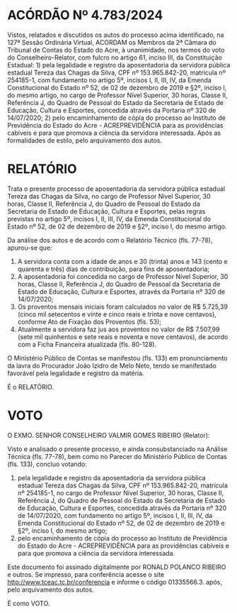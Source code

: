 # ACÓRDÃO Nº 4.783/2024

Vistos, relatados e discutidos os autos do processo acima identificado, na 127ª Sessão Ordinária Virtual, ACORDAM os Membros da 2ª Câmara do Tribunal de Contas do Estado do Acre, à unanimidade, nos termos do voto do Conselheiro-Relator, com fulcro no artigo 61, inciso III, da Constituição Estadual: 1) pela legalidade e registro da aposentadoria da servidora pública estadual Tereza das Chagas da Silva, CPF nº 153.965.842-20, matrícula nº 254185-1, com fundamento no artigo 5º, incisos I, II, III, IV, da Emenda Constitucional do Estado nº 52, de 02 de dezembro de 2019 e §2º, inciso I, do mesmo artigo, no cargo de Professor Nível Superior, 30 horas, Classe II, Referência J, do Quadro de Pessoal do Estado da Secretaria de Estado de Educação, Cultura e Esportes, concedida através da Portaria nº 320 de 14/07/2020; 2) pelo encaminhamento de cópia do processo ao Instituto de Previdência do Estado do Acre - ACREPREVIDÊNCIA para as providências cabíveis e para que promova a ciência da servidora interessada. Após as formalidades de estilo, pelo arquivamento dos autos.

# RELATÓRIO

Trata o presente processo de aposentadoria da servidora pública estadual Tereza das Chagas da Silva, no cargo de Professor Nível Superior, 30 horas, Classe II, Referência J, do Quadro de Pessoal do Estado da Secretaria de Estado de Educação, Cultura e Esportes, pelas regras previstas no artigo 5º, incisos I, II, III, IV, da Emenda Constitucional do Estado nº 52, de 02 de dezembro de 2019 e §2º, inciso I, do mesmo artigo.

Da análise dos autos e de acordo com o Relatório Técnico (fls. 77-78), apurou-se que:

1. A servidora conta com a idade de anos e 30 (trinta) anos e 143 (cento e quarenta e três) dias de contribuição, para fins de aposentadoria;
2. A aposentadoria foi concedida no cargo de Professor Nível Superior, 30 horas, Classe II, Referência J, do Quadro de Pessoal da Secretaria de Estado de Educação, Cultura e Esportes, através da Portaria nº 320 de 14/07/2020;
3. Os proventos mensais iniciais foram calculados no valor de R$ 5.725,39 (cinco mil setecentos e vinte e cinco reais e trinta e nove centavos), conforme Ato de Fixação dos Proventos (fls. 53);
4. Atualmente a servidora faz jus aos proventos no valor de R$ 7.507,99 (sete mil quinhentos e sete reais e noventa e nove centavos), de acordo com a Ficha Financeira atualizada (fls. 80-128).

O Ministério Público de Contas se manifestou (fls. 133) em pronunciamento da lavra do Procurador João Izidro de Melo Neto, tendo se manifestado favorável pela legalidade e registro da matéria.

É o RELATÓRIO.

# VOTO

O EXMO. SENHOR CONSELHEIRO VALMIR GOMES RIBEIRO (Relator):

Visto e analisado o presente processo, e ainda consubstanciado na Análise Técnica (fls. 77-78), bem como no Parecer do Ministério Público de Contas (fls. 133), concluo votando:

1. pela legalidade e registro da aposentadoria da servidora pública estadual Tereza das Chagas da Silva, CPF nº 153.965.842-20, matrícula nº 254185-1, no cargo de Professor Nível Superior, 30 horas, Classe II, Referência J, do Quadro de Pessoal do Estado da Secretaria de Estado de Educação, Cultura e Esportes, concedida através da Portaria nº 320 de 14/07/2020, com fundamento no artigo 5º, incisos I, II, III, IV, da Emenda Constitucional do Estado nº 52, de 02 de dezembro de 2019 e §2º, inciso I, do mesmo artigo;
2. pelo encaminhamento de cópia do processo ao Instituto de Previdência do Estado do Acre - ACREPREVIDÊNCIA para as providências cabíveis e para que promova a ciência da servidora interessada.

Este documento foi assinado digitalmente por RONALD POLANCO RIBEIRO e outros. Se impresso, para conferência acesse o site http://www.tceac.tc.br/conferencia e informe o código 01335566.3. após, pelo arquivamento dos autos.

É como VOTO.
